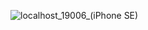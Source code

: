 ![localhost_19006_(iPhone SE)](https://user-images.githubusercontent.com/57225298/166292884-44ae1d78-ae2c-42f8-b38e-7e2b3b1a62ca.png)
